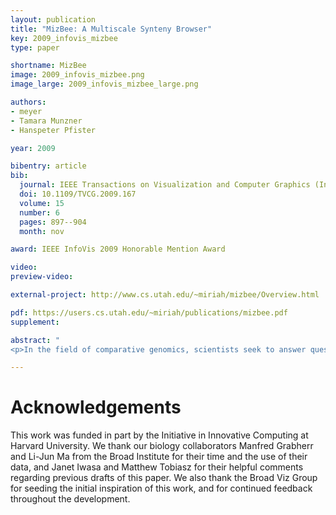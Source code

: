 ```yaml
---
layout: publication
title: "MizBee: A Multiscale Synteny Browser"
key: 2009_infovis_mizbee
type: paper

shortname: MizBee
image: 2009_infovis_mizbee.png
image_large: 2009_infovis_mizbee_large.png

authors:
- meyer
- Tamara Munzner
- Hanspeter Pfister

year: 2009

bibentry: article
bib:
  journal: IEEE Transactions on Visualization and Computer Graphics (InfoVis)
  doi: 10.1109/TVCG.2009.167
  volume: 15
  number: 6
  pages: 897--904
  month: nov

award: IEEE InfoVis 2009 Honorable Mention Award

video: 
preview-video:

external-project: http://www.cs.utah.edu/~miriah/mizbee/Overview.html

pdf: https://users.cs.utah.edu/~miriah/publications/mizbee.pdf
supplement:

abstract: "
<p>In the field of comparative genomics, scientists seek to answer questions about evolution and genomic function by comparing the genomes of species to find regions of shared sequences. Conserved syntenic blocks are an important biological data abstraction for indicating regions of shared sequences. The goal of this work is to show multiple types of relationships at multiple scales in a way that is visually comprehensible in accordance with known perceptual principles. We present a task analysis for this domain where the fundamental questions asked by biologists can be understood by a characterization of relationships into the four types of proximity/location, size, orientation, and similarity/strength, and the four scales of genome, chromosome, block, and genomic feature. We also propose a new taxonomy of the design space for visually encoding conservation data. We present MizBee, a multiscale synteny browser with the unique property of providing interactive side-by-side views of the data across the range of scales supporting exploration of all of these relationship types. We conclude with case studies from two biologists who used MizBee to augment their previous automatic analysis work flow, providing anecdotal evidence about the efficacy oft he system for the visualization of syntenic data, the analysis of conservation relationships, and the communication of scientific insights.</p>"

---
```


# Acknowledgements

This work was funded in part by the Initiative in Innovative Computing
at Harvard University. We thank our biology collaborators Manfred
Grabherr and Li-Jun Ma from the Broad Institute for their time and
the use of their data, and Janet Iwasa and Matthew Tobiasz for their
helpful comments regarding previous drafts of this paper. We also
thank the Broad Viz Group for seeding the initial inspiration of this
work, and for continued feedback throughout the development.

